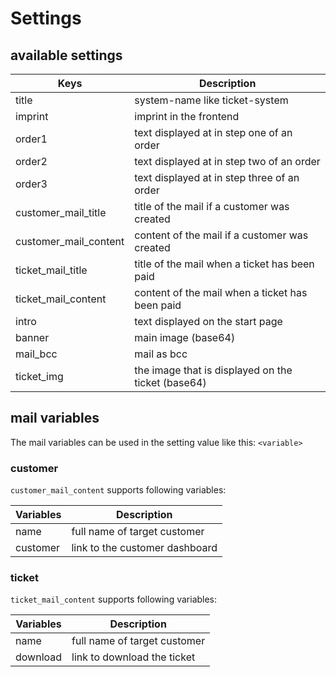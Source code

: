 # Settings

## available settings

| Keys                      | Description                                        |
| ------------------------- |----------------------------------------------------|
| title                     | system-name like ticket-system                     |
| imprint                   | imprint in the frontend                            |
| order1                    | text displayed at in step one of an order          |
| order2                    | text displayed at in step two of an order          |
| order3                    | text displayed at in step three of an order        |
| customer_mail_title       | title of the mail if a customer was created        |
| customer_mail_content     | content of the mail if a customer was created      |
| ticket_mail_title         | title of the mail when a ticket has been paid      |
| ticket_mail_content       | content of the mail when a ticket has been paid    |
| intro                     | text displayed on the start page                   |
| banner                    | main image (base64)                                |
| mail_bcc                  | mail as bcc                                        |
| ticket_img                | the image that is displayed on the ticket (base64) |

## mail variables

The mail variables can be used in the setting value like this:
`<variable>`  

### customer

`customer_mail_content` supports following variables:  

| Variables                 | Description                                     |
| ------------------------- | ----------------------------------------------- |
| name                      | full name of target customer                    |
| customer                  | link to the customer dashboard                  |

### ticket

`ticket_mail_content` supports following variables:  

| Variables                 | Description                                     |
| ------------------------- | ----------------------------------------------- |
| name                      | full name of target customer                    |
| download                  | link to download the ticket                     |
